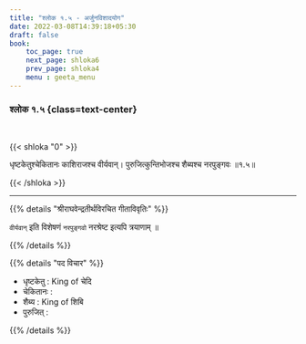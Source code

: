 ```yaml
---
title: "श्लोक १.५ - अर्जुनविशादयोग"
date: 2022-03-08T14:39:18+05:30
draft: false
book:
    toc_page: true
    next_page: shloka6
    prev_page: shloka4
    menu : geeta_menu
---
```



### श्लोक १.५ {class=text-center}

<br/>

{{< shloka  "0"  >}}

धृष्टकेतुश्चेकितानः काशिराजश्च वीर्यवान्। 
पुरुजित्कुन्तिभोजश्च शैब्यश्च नरपुङ्गवः ॥१.५॥

{{< /shloka >}}


---

{{% details "श्रीराघवेन्द्रतीर्थविरचित गीताविवृतिः" %}}

`वीर्यवान्` इति विशेषणं `नरपुङ्गवो` नरश्रेष्ट इत्यपि त्रयाणाम् ॥ 

{{% /details %}}

{{% details "पद विचार" %}}

- धृष्टकेतु : King of चेदि
- चेकितानः :
- शैब्य : King of शिबि
- पुरुजित् :

{{% /details %}}

